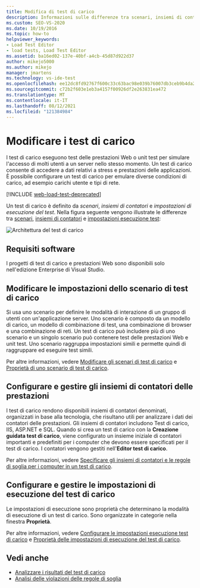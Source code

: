 ```yaml
---
title: Modifica di test di carico
description: Informazioni sulle differenze tra scenari, insiemi di contatori ed impostazioni di esecuzione, che definiscono i test di carico.
ms.custom: SEO-VS-2020
ms.date: 10/19/2016
ms.topic: how-to
helpviewer_keywords:
- Load Test Editor
- load tests, Load Test Editor
ms.assetid: ba16ed02-137e-40bf-a4cb-45d87d922d37
author: mikejo5000
ms.author: mikejo
manager: jmartens
ms.technology: vs-ide-test
ms.openlocfilehash: ee12dc8fd92767f600c33c63bac98e039b76007db3ceb9b4da27e1584ab4cef2
ms.sourcegitcommit: c72b2f603e1eb3a4157f00926df2e263831ea472
ms.translationtype: MT
ms.contentlocale: it-IT
ms.lasthandoff: 08/12/2021
ms.locfileid: "121384984"
---
```

# <a name="edit-load-tests"></a>Modificare i test di carico

I test di carico eseguono test delle prestazioni Web o unit test per simulare l'accesso di molti utenti a un server nello stesso momento. Un test di carico consente di accedere a dati relativi a stress e prestazioni delle applicazioni. È possibile configurare un test di carico per emulare diverse condizioni di carico, ad esempio carichi utente e tipi di rete.

[!INCLUDE [web-load-test-deprecated](includes/web-load-test-deprecated.md)]

Un test di carico è definito da *scenari*, *insiemi di contatori* e *impostazioni di esecuzione del test*. Nella figura seguente vengono illustrate le differenze tra [scenari](../test/edit-load-test-scenarios.md), [insiemi di contatori](../test/specify-counter-sets-and-threshold-rules-for-load-testing.md) e [impostazioni esecuzione test](../test/load-test-run-settings-properties.md):

![Architettura del test di carico](../test/media/load_test_editor.png)

## <a name="software-requirements"></a>Requisiti software

I progetti di test di carico e prestazioni Web sono disponibili solo nell'edizione Enterprise di Visual Studio.

## <a name="edit-load-test-scenario-settings"></a>Modificare le impostazioni dello scenario di test di carico

Si usa uno scenario per definire le modalità di interazione di un gruppo di utenti con un'applicazione server. Uno scenario è composto da un modello di carico, un modello di combinazione di test, una combinazione di browser e una combinazione di reti. Un test di carico può includere più di uno scenario e un singolo scenario può contenere test delle prestazioni Web e unit test. Uno scenario raggruppa impostazioni simili e permette quindi di raggruppare ed eseguire test simili.

Per altre informazioni, vedere [Modificare gli scenari di test di carico](../test/edit-load-test-scenarios.md) e [Proprietà di uno scenario di test di carico](../test/load-test-scenario-properties.md).

## <a name="configure-and-manage-performance-counter-sets"></a>Configurare e gestire gli insiemi di contatori delle prestazioni

I test di carico rendono disponibili insiemi di contatori denominati, organizzati in base alla tecnologia, che risultano utili per analizzare i dati dei contatori delle prestazioni. Gli insiemi di contatori includono Test di carico, IIS, ASP.NET e SQL. Quando si crea un test di carico con la **Creazione guidata test di carico**, viene configurato un insieme iniziale di contatori importanti e predefiniti per i computer che devono essere specificati per il test di carico. I contatori vengono gestiti nell'**Editor test di carico**.

Per altre informazioni, vedere [Specificare gli insiemi di contatori e le regole di soglia per i computer in un test di carico](../test/specify-counter-sets-and-threshold-rules-for-load-testing.md).

## <a name="configure-and-manage-load-test-run-settings"></a>Configurare e gestire le impostazioni di esecuzione del test di carico

Le impostazioni di esecuzione sono proprietà che determinano la modalità di esecuzione di un test di carico. Sono organizzate in categorie nella finestra **Proprietà**.

Per altre informazioni, vedere [Configurare le impostazioni esecuzione test di carico](../test/configure-load-test-run-settings.md) e [Proprietà delle impostazioni di esecuzione del test di carico](../test/load-test-run-settings-properties.md).

## <a name="see-also"></a>Vedi anche

- [Analizzare i risultati del test di carico](../test/analyze-load-test-results-using-the-load-test-analyzer.md)
- [Analisi delle violazioni delle regole di soglia](../test/analyze-threshold-rule-violations-in-load-tests.md)
